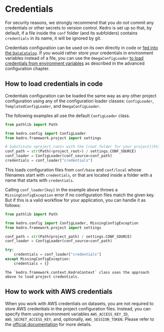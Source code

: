 # Credentials

For security reasons, we strongly recommend that you *do not* commit any credentials or other secrets to version control.
Kedro is set up so that, by default, if a file inside the `conf` folder (and its subfolders) contains `credentials` in its name, it will be ignored by git.

Credentials configuration can be used on its own directly in code or [fed into the `DataCatalog`](../data/data_catalog.md#dataset-access-credentials).
If you would rather store your credentials in environment variables instead of a file, you can use the `OmegaConfigLoader` [to load credentials from environment variables](advanced_configuration.md#how-to-load-credentials-through-environment-variables) as described in the advanced configuration chapter.

## How to load credentials in code
Credentials configuration can be loaded the same way as any other project configuration using any of the configuration loader classes: `ConfigLoader`, `TemplatedConfigLoader`, and `OmegaConfigLoader`.

The following examples all use the default `ConfigLoader` class.

```python
from pathlib import Path

from kedro.config import ConfigLoader
from kedro.framework.project import settings

# Substitute <project_root> with the [root folder for your project](https://docs.kedro.org/en/stable/tutorial/spaceflights_tutorial.html#terminology)
conf_path = str(Path(<project_root>) / settings.CONF_SOURCE)
conf_loader = ConfigLoader(conf_source=conf_path)
credentials = conf_loader["credentials"]
```

This loads configuration files from `conf/base` and `conf/local` whose filenames start with `credentials`, or that are located inside a folder with a name that starts with `credentials`.

Calling `conf_loader[key]` in the example above throws a `MissingConfigException` error if no configuration files match the given key. But if this is a valid workflow for your application, you can handle it as follows:

```python
from pathlib import Path

from kedro.config import ConfigLoader, MissingConfigException
from kedro.framework.project import settings

conf_path = str(Path(project_path) / settings.CONF_SOURCE)
conf_loader = ConfigLoader(conf_source=conf_path)

try:
    credentials = conf_loader["credentials"]
except MissingConfigException:
    credentials = {}
```

```{note}
The `kedro.framework.context.KedroContext` class uses the approach above to load project credentials.
```

## How to work with AWS credentials

When you work with AWS credentials on datasets, you are not required to store AWS credentials in the project configuration files. Instead, you can specify them using environment variables `AWS_ACCESS_KEY_ID`, `AWS_SECRET_ACCESS_KEY`, and, optionally, `AWS_SESSION_TOKEN`. Please refer to the [official documentation](https://docs.aws.amazon.com/cli/latest/userguide/cli-configure-envvars.html) for more details.
